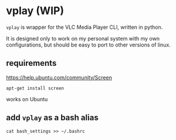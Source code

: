 # vplay (WIP)


`vplay` is wrapper for the VLC Media Player CLI, written in python.


It is designed only to work on my personal system with my own configurations, but should be easy to port to other versions of linux.


## requirements


https://help.ubuntu.com/community/Screen


`apt-get install screen`


works on Ubuntu


## add `vplay` as a bash alias


`cat bash_settings >> ~/.bashrc`
